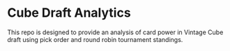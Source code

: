 # Cube Draft Analytics

This repo is designed to provide an analysis of card power in Vintage Cube
draft using pick order and round robin tournament standings.
